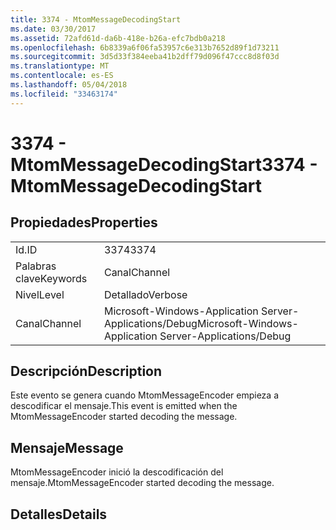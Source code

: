 ```yaml
---
title: 3374 - MtomMessageDecodingStart
ms.date: 03/30/2017
ms.assetid: 72afd61d-da6b-418e-b26a-efc7bdb0a218
ms.openlocfilehash: 6b8339a6f06fa53957c6e313b7652d89f1d73211
ms.sourcegitcommit: 3d5d33f384eeba41b2dff79d096f47ccc8d8f03d
ms.translationtype: MT
ms.contentlocale: es-ES
ms.lasthandoff: 05/04/2018
ms.locfileid: "33463174"
---
```

# <a name="3374---mtommessagedecodingstart"></a><span data-ttu-id="878f5-102">3374 - MtomMessageDecodingStart</span><span class="sxs-lookup"><span data-stu-id="878f5-102">3374 - MtomMessageDecodingStart</span></span>
## <a name="properties"></a><span data-ttu-id="878f5-103">Propiedades</span><span class="sxs-lookup"><span data-stu-id="878f5-103">Properties</span></span>  
  
|||  
|-|-|  
|<span data-ttu-id="878f5-104">Id.</span><span class="sxs-lookup"><span data-stu-id="878f5-104">ID</span></span>|<span data-ttu-id="878f5-105">3374</span><span class="sxs-lookup"><span data-stu-id="878f5-105">3374</span></span>|  
|<span data-ttu-id="878f5-106">Palabras clave</span><span class="sxs-lookup"><span data-stu-id="878f5-106">Keywords</span></span>|<span data-ttu-id="878f5-107">Canal</span><span class="sxs-lookup"><span data-stu-id="878f5-107">Channel</span></span>|  
|<span data-ttu-id="878f5-108">Nivel</span><span class="sxs-lookup"><span data-stu-id="878f5-108">Level</span></span>|<span data-ttu-id="878f5-109">Detallado</span><span class="sxs-lookup"><span data-stu-id="878f5-109">Verbose</span></span>|  
|<span data-ttu-id="878f5-110">Canal</span><span class="sxs-lookup"><span data-stu-id="878f5-110">Channel</span></span>|<span data-ttu-id="878f5-111">Microsoft-Windows-Application Server-Applications/Debug</span><span class="sxs-lookup"><span data-stu-id="878f5-111">Microsoft-Windows-Application Server-Applications/Debug</span></span>|  
  
## <a name="description"></a><span data-ttu-id="878f5-112">Descripción</span><span class="sxs-lookup"><span data-stu-id="878f5-112">Description</span></span>  
 <span data-ttu-id="878f5-113">Este evento se genera cuando MtomMessageEncoder empieza a descodificar el mensaje.</span><span class="sxs-lookup"><span data-stu-id="878f5-113">This event is emitted when the MtomMessageEncoder started decoding the message.</span></span>  
  
## <a name="message"></a><span data-ttu-id="878f5-114">Mensaje</span><span class="sxs-lookup"><span data-stu-id="878f5-114">Message</span></span>  
 <span data-ttu-id="878f5-115">MtomMessageEncoder inició la descodificación del mensaje.</span><span class="sxs-lookup"><span data-stu-id="878f5-115">MtomMessageEncoder started decoding  the message.</span></span>  
  
## <a name="details"></a><span data-ttu-id="878f5-116">Detalles</span><span class="sxs-lookup"><span data-stu-id="878f5-116">Details</span></span>

